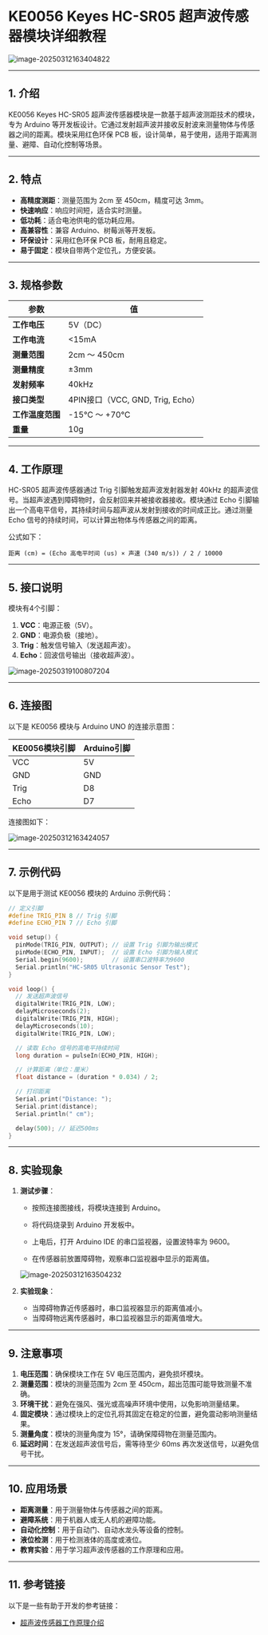 # **KE0056 Keyes HC-SR05 超声波传感器模块详细教程**

![image-20250312163404822](media/image-20250312163404822.png)

---

## **1. 介绍**

KE0056 Keyes HC-SR05 超声波传感器模块是一款基于超声波测距技术的模块，专为 Arduino 等开发板设计。它通过发射超声波并接收反射波来测量物体与传感器之间的距离。模块采用红色环保 PCB 板，设计简单，易于使用，适用于距离测量、避障、自动化控制等场景。

---

## **2. 特点**

- **高精度测距**：测量范围为 2cm 至 450cm，精度可达 3mm。
- **快速响应**：响应时间短，适合实时测量。
- **低功耗**：适合电池供电的低功耗应用。
- **高兼容性**：兼容 Arduino、树莓派等开发板。
- **环保设计**：采用红色环保 PCB 板，耐用且稳定。
- **易于固定**：模块自带两个定位孔，方便安装。

---

## **3. 规格参数**

| 参数            | 值                     |
|-----------------|------------------------|
| **工作电压**    | 5V（DC）               |
| **工作电流**    | <15mA                  |
| **测量范围**    | 2cm ～ 450cm           |
| **测量精度**    | ±3mm                   |
| **发射频率**    | 40kHz                  |
| **接口类型**    | 4PIN接口（VCC, GND, Trig, Echo） |
| **工作温度范围**| -15℃ ～ +70℃          |
| **重量**        | 10g                    |

---

## **4. 工作原理**

HC-SR05 超声波传感器通过 Trig 引脚触发超声波发射器发射 40kHz 的超声波信号。当超声波遇到障碍物时，会反射回来并被接收器接收。模块通过 Echo 引脚输出一个高电平信号，其持续时间与超声波从发射到接收的时间成正比。通过测量 Echo 信号的持续时间，可以计算出物体与传感器之间的距离。

公式如下：
```
距离 (cm) = (Echo 高电平时间 (us) × 声速 (340 m/s)) / 2 / 10000
```

---

## **5. 接口说明**

模块有4个引脚：
1. **VCC**：电源正极（5V）。
2. **GND**：电源负极（接地）。
3. **Trig**：触发信号输入（发送超声波）。
4. **Echo**：回波信号输出（接收超声波）。

![image-20250319100807204](media/image-20250319100807204.png)

---

## **6. 连接图**

以下是 KE0056 模块与 Arduino UNO 的连接示意图：

| KE0056模块引脚 | Arduino引脚 |
| -------------- | ----------- |
| VCC            | 5V          |
| GND            | GND         |
| Trig           | D8          |
| Echo           | D7          |

连接图如下：

![image-20250312163424057](media/image-20250312163424057.png)

---

## **7. 示例代码**

以下是用于测试 KE0056 模块的 Arduino 示例代码：

```cpp
// 定义引脚
#define TRIG_PIN 8 // Trig 引脚
#define ECHO_PIN 7 // Echo 引脚

void setup() {
  pinMode(TRIG_PIN, OUTPUT); // 设置 Trig 引脚为输出模式
  pinMode(ECHO_PIN, INPUT);  // 设置 Echo 引脚为输入模式
  Serial.begin(9600);        // 设置串口波特率为9600
  Serial.println("HC-SR05 Ultrasonic Sensor Test");
}

void loop() {
  // 发送超声波信号
  digitalWrite(TRIG_PIN, LOW);
  delayMicroseconds(2);
  digitalWrite(TRIG_PIN, HIGH);
  delayMicroseconds(10);
  digitalWrite(TRIG_PIN, LOW);

  // 读取 Echo 信号的高电平持续时间
  long duration = pulseIn(ECHO_PIN, HIGH);

  // 计算距离（单位：厘米）
  float distance = (duration * 0.034) / 2;

  // 打印距离
  Serial.print("Distance: ");
  Serial.print(distance);
  Serial.println(" cm");

  delay(500); // 延迟500ms
}
```

---

## **8. 实验现象**

1. **测试步骤**：
   - 按照连接图接线，将模块连接到 Arduino。
   
   - 将代码烧录到 Arduino 开发板中。
   
   - 上电后，打开 Arduino IDE 的串口监视器，设置波特率为 9600。
   
   - 在传感器前放置障碍物，观察串口监视器中显示的距离值。
   
   	![image-20250312163504232](media/image-20250312163504232.png)
   
2. **实验现象**：
   
   - 当障碍物靠近传感器时，串口监视器显示的距离值减小。
   - 当障碍物远离传感器时，串口监视器显示的距离值增大。

---

## **9. 注意事项**

1. **电压范围**：确保模块工作在 5V 电压范围内，避免损坏模块。
2. **测量范围**：模块的测量范围为 2cm 至 450cm，超出范围可能导致测量不准确。
3. **环境干扰**：避免在强风、强光或高噪声环境中使用，以免影响测量结果。
4. **固定模块**：通过模块上的定位孔将其固定在稳定的位置，避免震动影响测量结果。
5. **测量角度**：模块的测量角度为 15°，请确保障碍物在测量范围内。
6. **延迟时间**：在发送超声波信号后，需等待至少 60ms 再次发送信号，以避免信号干扰。

---

## **10. 应用场景**

- **距离测量**：用于测量物体与传感器之间的距离。
- **避障系统**：用于机器人或无人机的避障功能。
- **自动化控制**：用于自动门、自动水龙头等设备的控制。
- **液位检测**：用于检测液体的高度或液位。
- **教育实验**：用于学习超声波传感器的工作原理和应用。

---

## **11. 参考链接**

以下是一些有助于开发的参考链接：
- [超声波传感器工作原理介绍](https://en.wikipedia.org/wiki/Ultrasonic_sensor)

